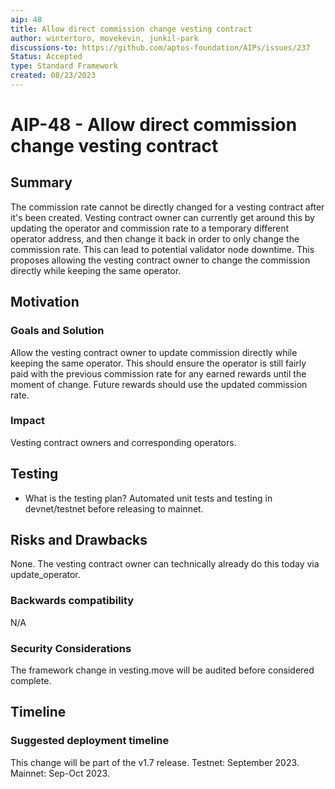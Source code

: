 ```yaml
---
aip: 48
title: Allow direct commission change vesting contract
author: wintertoro, movekevin, junkil-park
discussions-to: https://github.com/aptos-foundation/AIPs/issues/237
Status: Accepted
type: Standard Framework
created: 08/23/2023
---
```


# AIP-48 - Allow direct commission change vesting contract

## Summary

The commission rate cannot be directly changed for a vesting contract after it's been created.
Vesting contract owner can currently get around this by updating the operator and commission rate to a temporary
different operator address, and then change it back in order to only change the commission rate. This can lead to potential validator node downtime.
This proposes allowing the vesting contract owner to change the commission directly while keeping the same operator.

## Motivation

### Goals and Solution

Allow the vesting contract owner to update commission directly while keeping the same operator. This should ensure the
operator is still fairly paid with the previous commission rate for any earned rewards until the moment of change.
Future rewards should use the updated commission rate.

### Impact

Vesting contract owners and corresponding operators.

## Testing

- What is the testing plan?
Automated unit tests and testing in devnet/testnet before releasing to mainnet.

## Risks and Drawbacks

None. The vesting contract owner can technically already do this today via update_operator.

### Backwards compatibility

N/A

### Security Considerations

The framework change in vesting.move will be audited before considered complete.

## Timeline

### Suggested deployment timeline

This change will be part of the v1.7 release.
Testnet: September 2023.
Mainnet: Sep-Oct 2023.

